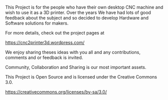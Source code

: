This Project is for the people who have their own desktop CNC machine and wish to use it as a 3D printer. Over the years We have had lots of good feedback about the subject and so decided to develop Hardware and Software solutions for makers. 

For more details, check out the project pages at

https://cnc2printer3d.wordpress.com/

We enjoy sharing theses ideas with you all and any contributions, comments and or feedback is invited.

Community, Collaboration and Sharing is our most important assets.



This Project is Open Source and is licensed under the Creative Commons 3.0.

https://creativecommons.org/licenses/by-sa/3.0/
